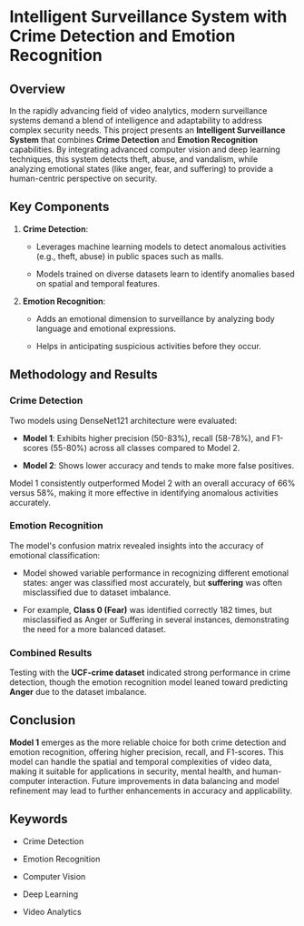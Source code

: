 Intelligent Surveillance System with Crime Detection and Emotion Recognition
============================================================================

Overview
--------

In the rapidly advancing field of video analytics, modern surveillance systems demand a blend of intelligence and adaptability to address complex security needs. This project presents an **Intelligent Surveillance System** that combines **Crime Detection** and **Emotion Recognition** capabilities. By integrating advanced computer vision and deep learning techniques, this system detects theft, abuse, and vandalism, while analyzing emotional states (like anger, fear, and suffering) to provide a human-centric perspective on security.

Key Components
--------------

1.  **Crime Detection**:
    
    *   Leverages machine learning models to detect anomalous activities (e.g., theft, abuse) in public spaces such as malls.
        
    *   Models trained on diverse datasets learn to identify anomalies based on spatial and temporal features.
        
2.  **Emotion Recognition**:
    
    *   Adds an emotional dimension to surveillance by analyzing body language and emotional expressions.
        
    *   Helps in anticipating suspicious activities before they occur.
        

Methodology and Results
-----------------------

### Crime Detection

Two models using DenseNet121 architecture were evaluated:

*   **Model 1**: Exhibits higher precision (50-83%), recall (58-78%), and F1-scores (55-80%) across all classes compared to Model 2.
    
*   **Model 2**: Shows lower accuracy and tends to make more false positives.
    

Model 1 consistently outperformed Model 2 with an overall accuracy of 66% versus 58%, making it more effective in identifying anomalous activities accurately.

### Emotion Recognition

The model's confusion matrix revealed insights into the accuracy of emotional classification:

*   Model showed variable performance in recognizing different emotional states: anger was classified most accurately, but **suffering** was often misclassified due to dataset imbalance.
    
*   For example, **Class 0 (Fear)** was identified correctly 182 times, but misclassified as Anger or Suffering in several instances, demonstrating the need for a more balanced dataset.
    

### Combined Results

Testing with the **UCF-crime dataset** indicated strong performance in crime detection, though the emotion recognition model leaned toward predicting **Anger** due to the dataset imbalance.

Conclusion
----------

**Model 1** emerges as the more reliable choice for both crime detection and emotion recognition, offering higher precision, recall, and F1-scores. This model can handle the spatial and temporal complexities of video data, making it suitable for applications in security, mental health, and human-computer interaction. Future improvements in data balancing and model refinement may lead to further enhancements in accuracy and applicability.

Keywords
--------

*   Crime Detection
    
*   Emotion Recognition
    
*   Computer Vision
    
*   Deep Learning
    
*   Video Analytics
